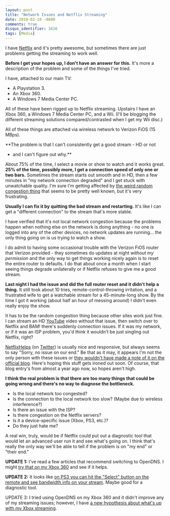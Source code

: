 ```yaml
---
layout: post
title: "Network Issues and Netflix Streaming"
date: 2010-02-18 -0800
comments: true
disqus_identifier: 1616
tags: [Media]
---
```

I have [Netflix](http://www.netflix.com) and it's pretty awesome, but
sometimes there are just problems getting the streaming to work well.

**Before I get your hopes up, I don't have an answer for this.** It's
more a description of the problem and some of the things I've tried.

I have, attached to our main TV:

-   A Playstation 3.
-   An Xbox 360.
-   A Windows 7 Media Center PC.

All of these have been rigged up to Netflix streaming. Upstairs I have
an Xbox 360, a Windows 7 Media Center PC, and a Wii. (I'll be blogging
the different streaming solutions compared/contrasted when I get my Wii
disc.)

All of these things are attached via wireless network to Verizon FiOS
(15 MBps).

**The problem is that I can't consistently get a good stream - HD or not
- and I can't figure out why.**

About 75% of the time, I select a movie or show to watch and it works
great. **25% of the time, possibly more, I get a connection speed of
only one or two bars.** Sometimes the stream starts out smooth and in
HD, then a few minutes in "my network connection degraded" and I get
stuck with unwatchable quality. I'm sure I'm getting affected by [the
weird random congestion
thing](http://blog.netflix.com/2009/03/netflix-trying-for-consistent.html)
that seems to be pretty well known, but it's very frustrating.

**Usually I can fix it by quitting the bad stream and restarting.** It's
like I can get a "different connection" to the stream that's more
stable.

I have verified that it's not local network congestion because the
problems happen when nothing else on the network is doing anything - no
one is logged into any of the other devices, no network updates are
running... the only thing going on is us trying to watch a show.

I do admit to having some occasional trouble with the Verizon FiOS
router that Verizon provided - they sometimes do updates at night
*without my permission* and the only way to get things working nicely
again is to reset the entire router to defaults. I do that about once a
month when I start seeing things degrade unilaterally or if Netflix
refuses to give me a good stream.

**Last night I had the issue and did the full router reset and it didn't
help a thing.** It still took about 10 tries, remote-control-throwing
irritation, and a frustrated wife to get a watchable stream for a
45-minute-long show. By the time I got it working (about half an hour of
messing around) I didn't even really enjoy the show.

It has to be the random congestion thing because other sites work just
fine. I can stream an HD [YouTube](http://www.youtube.com) video without
that issue, then switch over to Netflix and BAM! there's suddenly
connection issues. If it was my network, or if it was an ISP problem,
you'd think it wouldn't be just singling out Netflix, right?

[NetflixHelps](http://twitter.com/netflixhelps) (on
[Twitter](http://www.twitter.com)) is usually nice and responsive, but
always seems to say "Sorry, no issue on our end." Be that as it may, it
appears I'm not the only person with these issues or [they wouldn't have
made a note of it on the official
blog](http://blog.netflix.com/2009/03/netflix-trying-for-consistent.html).
Here's hoping this stuff gets ironed out soon. Of course, that blog
entry's from almost a year ago now, so hopes aren't high.

**I think the real problem is that there are too many things that could
be going wrong and there's no way to diagnose the bottleneck.**

-   Is the local network too congested?
-   Is the connection to the local network too slow? (Maybe due to
    wireless interference?)
-   Is there an issue with the ISP?
-   Is there congestion on the Netflix servers?
-   Is it a device-specific issue (Xbox, PS3, etc.)?
-   Do they just hate me?

A real win, truly, would be if Netflix could put out a diagnostic tool
that would let an advanced user run it and see what's going on. I think
that's really the only way we'll be able to tell if the problem is on
"my end" or "their end."

**UPDATE 1:** I've read a few articles that recommend switching to
OpenDNS. I might [try that on my Xbox
360](http://www.opendns.com/support/article/223) and see if it helps.

**UPDATE 2:** It looks like [on PS3 you can hit the "Select" button on
the remote and see bandwidth info on your
stream](http://www.hackingnetflix.com/2010/02/press-select-on-ps3-remote-to-determine-netflix-streaming-speed.html).
Maybe good for a diagnostic tool.

UPDATE 3: I tried using OpenDNS on my Xbox 360 and it didn't improve any
of my streaming issues; however, I have [a new hypothesis about what's
up with my Xbox
streaming](/archive/2010/02/24/a-hypothesis-on-xbox-netflix-streaming.aspx).

